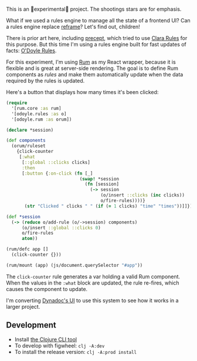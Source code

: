 This is an 🌠experimental🌠 project. The shootings stars are for emphasis.

What if we used a rules engine to manage all the state of a frontend UI? Can a rules engine replace [reframe](https://github.com/Day8/re-frame)? Let's find out, children!

There is prior art here, including [precept](https://github.com/CoNarrative/precept), which tried to use [Clara Rules](https://github.com/cerner/clara-rules) for this purpose. But this time I'm using a rules engine built for fast updates of facts: [O'Doyle Rules](https://github.com/oakes/odoyle-rules).

For this experiment, I'm using [Rum](https://github.com/tonsky/rum) as my React wrapper, because it is flexible and is great at server-side rendering. The goal is to define Rum components as *rules* and make them automatically update when the data required by the rules is updated.

Here's a button that displays how many times it's been clicked:

```clojure
(require
  '[rum.core :as rum]
  '[odoyle.rules :as o]
  '[odoyle.rum :as orum])

(declare *session)

(def components
  (orum/ruleset
    {click-counter
     [:what
      [::global ::clicks clicks]
      :then
      [:button {:on-click (fn [_]
                            (swap! *session
                              (fn [session]
                                (-> session
                                    (o/insert ::clicks (inc clicks))
                                    o/fire-rules))))}
       (str "Clicked " clicks " " (if (= 1 clicks) "time" "times"))]]}))

(def *session
  (-> (reduce o/add-rule (o/->session) components)
      (o/insert ::global ::clicks 0)
      o/fire-rules
      atom))

(rum/defc app []
  (click-counter {}))

(rum/mount (app) (js/document.querySelector "#app"))
```

The `click-counter` rule generates a var holding a valid Rum component. When the values in the `:what` block are updated, the rule re-fires, which causes the component to update.

I'm converting [Dynadoc's UI](https://github.com/oakes/Dynadoc/blob/master/src/dynadoc/common.cljc) to use this system to see how it works in a larger project.

## Development

* Install [the Clojure CLI tool](https://clojure.org/guides/getting_started#_clojure_installer_and_cli_tools)
* To develop with figwheel: `clj -A:dev`
* To install the release version: `clj -A:prod install`
